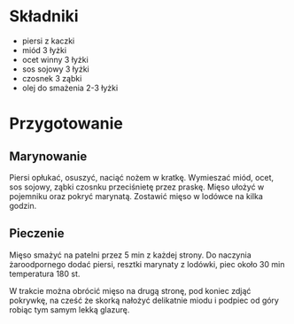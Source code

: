 # Składniki
 - piersi z kaczki
 - miód 3 łyżki
 - ocet winny 3 łyżki
 - sos sojowy 3 łyżki
 - czosnek 3 ząbki
 - olej do smażenia 2-3 łyżki
# Przygotowanie
## Marynowanie 
Piersi opłukać, osuszyć, naciąć nożem w kratkę. Wymieszać miód, ocet, sos sojowy, ząbki czosnku przeciśnietę przez praskę. Mięso ułożyć w pojemniku oraz pokryć marynatą. Zostawić mięso w lodówce na kilka godzin.
## Pieczenie
Mięso smażyć na patelni przez 5 min z każdej strony. Do naczynia żaroodpornego dodać piersi, resztki marynaty z lodówki, piec około 30 min temperatura 180 st.

W trakcie można obrócić mięso na drugą stronę, pod koniec zdjąć pokrywkę, na cześć że skorką nałożyć delikatnie miodu i podpiec od góry robiąc tym samym lekką glazurę.
